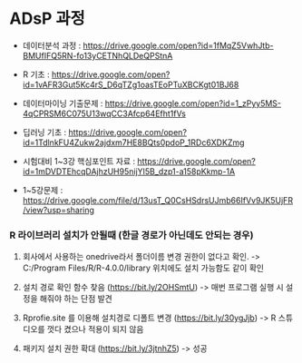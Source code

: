 # ADsP 과정

- 데이터분석 과정 : https://drive.google.com/open?id=1fMqZ5VwhJtb-BMUfIFQ5RN-fo13yCETNhQLDeQPStnA

- R 기초 : https://drive.google.com/open?id=1vAFR3Gut5Kc4rS_D6qTZg1oasTEoPTuXBCKgt01BJ68

- 데이터마이닝 기출문제 : https://drive.google.com/open?id=1_zPyy5MS-4qCPRSM6C075U13wqCC3Afcp64Efht1fVs

- 딥러닝 기초 : https://drive.google.com/open?id=1TdlnkFU4Zukw2ajdxm7HE8BQts0pdoP_1RDc6XDKZmg

- 시험대비 1~3강 핵심포인트 자료 : https://drive.google.com/open?id=1mDVDTEhcqDAjhzUH95nijYI5B_dzp1-a158pKkmp-1A

- 1~5강문제 : https://drive.google.com/file/d/13usT_Q0CsHSdrsUJmb66IfVv9JK5UjFR/view?usp=sharing



### R 라이브러리 설치가 안될때 (한글 경로가 아닌데도 안되는 경우)

1. 회사에서 사용하는 onedrive라서 폴더이름 변경 권한이 없다고 확인.
 -> C:/Program Files/R/R-4.0.0/library 위치에도 설치 가능함도 같이 확인

2. 설치 경로 확인 함수 찾음 (https://bit.ly/2OHSmtU)
 -> 매번 프로그램 실행 시 설정을 해줘야 하는 단점 발견

3. Rprofie.site 를 이용해 설치경로 디폴트 변경 (https://bit.ly/30ygJjb)
 -> R 스튜디오를 껏다 켰으나 적용이 되지 않음

4. 패키지 설치 권한 확대 (https://bit.ly/3jtnhZ5)
 -> 성공

